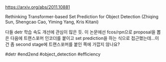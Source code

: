 https://arxiv.org/abs/2011.10881

Rethinking Transformer-based Set Prediction for Object Detection (Zhiqing Sun, Shengcao Cao, Yiming Yang, Kris Kitani)

다들 detr 학습 속도 개선에 관심이 많은 듯. 이 논문에선 fcos/rpn으로 proposal을 뽑은 다음에 트랜스포머 인코더를 붙이고 set prediction을 하는 식으로 접근했는데...이건 좀 second stage에 트랜스포머를 붙인 쪽에 가깝지 않나요?

#detr #end2end #object_detection #efficiency 